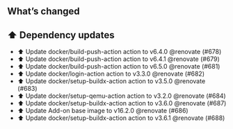 ## What’s changed
## ⬆️ Dependency updates

- ⬆️ Update docker/build-push-action action to v6.4.0 @renovate (#678)
- ⬆️ Update docker/build-push-action action to v6.4.1 @renovate (#679)
- ⬆️ Update docker/build-push-action action to v6.5.0 @renovate (#681)
- ⬆️ Update docker/login-action action to v3.3.0 @renovate (#682)
- ⬆️ Update docker/setup-buildx-action action to v3.5.0 @renovate (#683)
- ⬆️ Update docker/setup-qemu-action action to v3.2.0 @renovate (#684)
- ⬆️ Update docker/setup-buildx-action action to v3.6.0 @renovate (#687)
- ⬆️ Update Add-on base image to v16.2.0 @renovate (#686)
- ⬆️ Update docker/setup-buildx-action action to v3.6.1 @renovate (#688)
